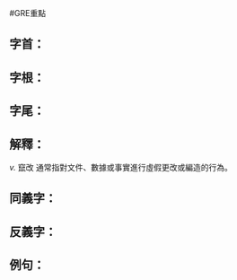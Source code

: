 #GRE重點 
## 字首：

## 字根：

## 字尾：


## 解釋：
*v.*
竄改
通常指對文件、數據或事實進行虛假更改或編造的行為。

## 同義字：

## 反義字：

## 例句：

